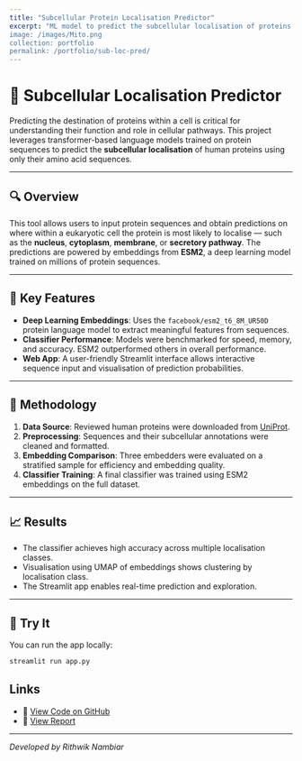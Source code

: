 ```yaml
---
title: "Subcellular Protein Localisation Predictor"
excerpt: "ML model to predict the subcellular localisation of proteins from their amino acid sequence
image: /images/Mito.png
collection: portfolio
permalink: /portfolio/sub-loc-pred/
---
```


# 🧬 Subcellular Localisation Predictor

Predicting the destination of proteins within a cell is critical for understanding their function and role in cellular pathways. This project leverages transformer-based language models trained on protein sequences to predict the **subcellular localisation** of human proteins using only their amino acid sequences.

---

## 🔍 Overview

This tool allows users to input protein sequences and obtain predictions on where within a eukaryotic cell the protein is most likely to localise — such as the **nucleus**, **cytoplasm**, **membrane**, or **secretory pathway**. The predictions are powered by embeddings from **ESM2**, a deep learning model trained on millions of protein sequences.

---

## 🧠 Key Features

- **Deep Learning Embeddings**: Uses the `facebook/esm2_t6_8M_UR50D` protein language model to extract meaningful features from sequences.
- **Classifier Performance**: Models were benchmarked for speed, memory, and accuracy. ESM2 outperformed others in overall performance.
- **Web App**: A user-friendly Streamlit interface allows interactive sequence input and visualisation of prediction probabilities.

---

## 🧪 Methodology

1. **Data Source**: Reviewed human proteins were downloaded from [UniProt](https://www.uniprot.org/).
2. **Preprocessing**: Sequences and their subcellular annotations were cleaned and formatted.
3. **Embedding Comparison**: Three embedders were evaluated on a stratified sample for efficiency and embedding quality.
4. **Classifier Training**: A final classifier was trained using ESM2 embeddings on the full dataset.

---

## 📈 Results

- The classifier achieves high accuracy across multiple localisation classes.
- Visualisation using UMAP of embeddings shows clustering by localisation class.
- The Streamlit app enables real-time prediction and exploration.

---

## 🚀 Try It

You can run the app locally:

```bash
streamlit run app.py
```

## Links

- 📁 [View Code on GitHub](https://github.com/RpN1107/Subcellular-Localisation-Predictor)
- 📝 [View Report](https://github.com/RpN1107/Subcellular-Localisation-Predictor/blob/7b8c21767b5c01bf100e1ca829896f615c24ad2e/Report.pdf)
---

*Developed by Rithwik Nambiar*
